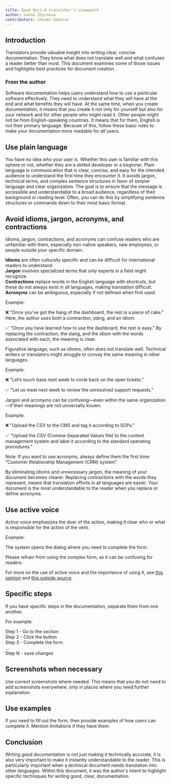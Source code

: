 ```yaml
---
title: Good Docs-A translator's viewpoint
author: Ganna Zhyrnova
contributors: Steven Spencer
---
```


## Introduction

Translators provide valuable insight into writing clear, concise documentation. They know what does not translate well and what confuses a reader better than most. This document examines some of those issues and highlights best practices for document creation.

### From the author

Software documentation helps users understand how to use a particular software effectively. They need to understand what they will have at the end and what benefits they will have. At the same time, when you create documentation, it means that you create it not only for yourself but also for your network and for other people who might read it. Other people might not be from English-speaking countries. It means that for them, English is not their primary language. Because of this, follow these basic rules to make your documentation more readable for *all* users.

## Use plain language

You have no idea who your user is. Whether this user is familiar with this sphere or not, whether they are a skilled developer or a beginner. Plain language is communication that is clear, concise, and easy for the intended audience to understand the first time they encounter it. It avoids jargon, technical terms, and complex sentence structures in favor of simpler language and clear organization. The goal is to ensure that the message is accessible and understandable to a broad audience, regardless of their background or reading level. Often, you can do this by simplifying sentence structures or commands down to their most basic format.

## Avoid idioms, jargon, acronyms, and contractions

Idioms, jargon, contractions, and acronyms can confuse readers who are unfamiliar with them, especially non-native speakers, new employees, or people outside your specific domain.

**Idioms** are often culturally specific and can be difficult for international readers to understand.  
**Jargon** involves specialized terms that only experts in a field might recognize.  
**Contractions** replace words in the English language with shortcuts, but these do not always exist in all languages, making translation difficult.  
**Acronyms** can be ambiguous, especially if not defined when first used.  

Example:

❌ "Once you’ve got the hang of the dashboard, the rest is a piece of cake." Here, the author uses both a contraction, slang, and an idiom.

 ✅ "Once you have learned how to use the dashboard, the rest is easy." By replacing the contraction, the slang, and the idiom with the words associated with each, the meaning is clear.

Figurative language, such as idioms, often does not translate well. Technical writers or translators might struggle to convey the same meaning in other languages.

Example:

❌ "Let’s touch base next week to circle back on the open tickets."

 ✅ "Let us meet next week to review the unresolved support requests."

Jargon and acronyms can be confusing—even within the same organization—if their meanings are not universally known.

Example:

❌ "Upload the CSV to the CMS and tag it according to SOPs."

 ✅ "Upload the CSV (Comma-Separated Values file) to the content management system and label it according to the standard operating procedures."

Note: If you want to use acronyms, always define them the first time: “Customer Relationship Management (CRM) system”.

By eliminating idioms and unnecessary jargon, the meaning of your document becomes clearer. Replacing contractions with the words they represent, means that translation efforts in all languages are easier. Your document is the most understandable to the reader when you replace or define acronyms.

## Use active voice

Active voice emphasizes the doer of the action, making it clear who or what is responsible for the action of the verb.

Example:

The system opens the dialog where you need to complete the form.

Please refrain from using the complex form, as it can be confusing for readers.

For more on the use of active voice and the importance of using it, see [this opinion](active_voice.md) and [this outside source](https://developers.google.com/tech-writing/one/active-voice).

## Specific steps

If you have specific steps in the documentation, separate them from one another.

For example:

Step 1 - Go to the section  
Step 2 - Click the button  
Step 3 - Complete the form  
...  
Step N - save changes

## Screenshots when necessary

Use correct screenshots where needed. This means that you do not need to add screenshots everywhere, only in places where you need further explanation.

## Use examples

If you need to fill out the form, then provide examples of how users can complete it. Mention limitations if they have them.

## Conclusion

Writing good documentation is not just making it technically accurate, it is also very important to make it instantly understandable to the reader. This is particularly important when a technical document needs translation into other languages. Within this document, it was the author's intent to highlight specific techniques for writing good, clear, documentation.

